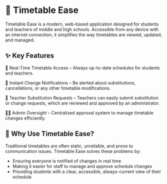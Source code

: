 # 📅 Timetable Ease
Timetable Ease is a modern, web-based application designed for students and teachers of middle and high schools. Accessible from any device with an internet connection, it simplifies the way timetables are viewed, updated, and managed.

## ✨ Key Features
📆 Real-Time Timetable Access – Always up-to-date schedules for students and teachers.

🔔 Instant Change Notifications – Be alerted about substitutions, cancellations, or any other timetable modifications.

🔁 Teacher Substitution Requests – Teachers can easily submit substitution or change requests, which are reviewed and approved by an administrator.

🧑‍💼 Admin Oversight – Centralized approval system to manage timetable changes efficiently.

## 🚀 Why Use Timetable Ease?
Traditional timetables are often static, unreliable, and prone to communication issues. Timetable Ease solves these problems by:
- Ensuring everyone is notified of changes in real time
- Making it easier for staff to manage and approve schedule changes
- Providing students with a clear, accessible, always-current view of their schedule
